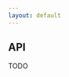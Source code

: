 ```yaml
---
layout: default
---
```


## API

TODO

[0]: http://rocketjob.io
[1]: https://github.com/rocketjob/rocketjob_mission_control
